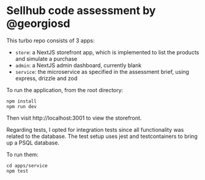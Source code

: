 # Sellhub code assessment by @georgiosd

This turbo repo consists of 3 apps:

- `store`: a NextJS storefront app, which is implemented to list the products and simulate a purchase
- `admin`: a NextJS admin dashboard, currently blank
- `service`: the microservice as specified in the assessment brief, using express, drizzle and zod

To run the application, from the root directory:

```
npm install
npm run dev
```

Then visit http://localhost:3001 to view the storefront.

Regarding tests, I opted for integration tests since all functionality was related to the database. The test setup uses jest and testcontainers to bring up a PSQL database.

To run them:

```
cd apps/service
npm test
```
